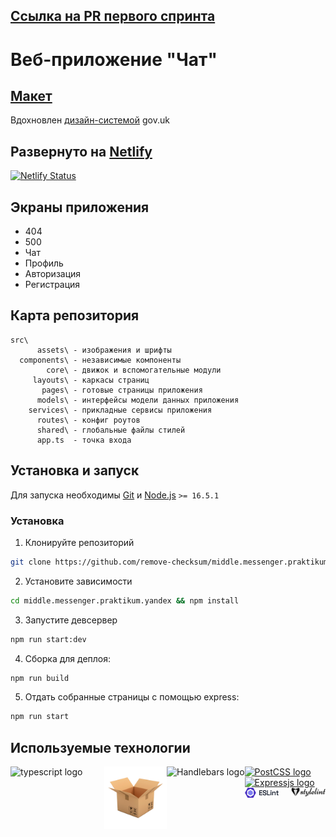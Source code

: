 ## [Ссылка на PR первого спринта](https://github.com/remove-checksum/middle.messenger.praktikum.yandex/pull/1)

# Веб-приложение "Чат"

## [Макет](https://www.figma.com/file/cG1j59KCBoXf3Ix9HX5Fs3/Chat-App)

Вдохновлен [дизайн-системой](https://design-system.service.gov.uk/) gov.uk

## Развернуто на [Netlify](https://square-chat-app.netlify.app/)

[![Netlify Status](https://api.netlify.com/api/v1/badges/9e343c10-e020-4480-b23c-21dace2348bf/deploy-status)](https://app.netlify.com/sites/square-chat-app/deploys)

## Экраны приложения

- 404
- 500
- Чат
- Профиль
- Авторизация
- Регистрация

## Карта репозитория

```
src\
      assets\ - изображения и шрифты
  components\ - независимые компоненты
        core\ - движок и вспомогательные модули
     layouts\ - каркасы страниц
       pages\ - готовые страницы приложения
      models\ - интерфейсы модели данных приложения
    services\ - прикладные сервисы приложения
      routes\ - конфиг роутов
      shared\ - глобальные файлы стилей
      app.ts  - точка входа
```

## Установка и запуск

Для запуска необходимы [Git](https://git-scm.com) и [Node.js](https://nodejs.org/en/download/) `>= 16.5.1`

### Установка

1. Клонируйте репозиторий

```bash
git clone https://github.com/remove-checksum/middle.messenger.praktikum.yandex.git
```

2. Установите зависимости

```bash
cd middle.messenger.praktikum.yandex && npm install
```

3. Запустите девсервер

```bash
npm run start:dev
```

4. Сборка для деплоя:

```bash
npm run build
```

5. Отдать собранные страницы с помощью express:

```bash
npm run start
```

## Используемые технологии

<a href="https://www.typescriptlang.org/" target="_blank">
  <img width="150" align="left" src="https://raw.githubusercontent.com/microsoft/TypeScript-Website/v2/packages/typescriptlang-org/static/branding/ts-logo-128.svg" alt="typescript logo">
</a>

<a href="https://parceljs.org/" target="_blank">
  <img height="100" align="left" src="https://raw.githubusercontent.com/parcel-bundler/website/v2/src/assets/og.png" alt="Parcel logo"/>
</a>

<a href="https://handlebarsjs.com/" target="_blank">
  <img height="100" align="left" src="https://raw.githubusercontent.com/handlebars-lang/docs/master/src/.vuepress/public/images/handlebars_logo.png" alt="Handlebars logo"/>
</a>

<a href="https://postcss.org/" target="_blank">
  <img height="100" src="https://postcss.org/logo.svg" alt="PostCSS logo"/>
</a>

<a href="https://expressjs.com/" target="_blank">
  <img width="200" src="https://i.cloudup.com/zfY6lL7eFa-3000x3000.png" alt="Expressjs logo"/>
</a>

<div style="display: flex; gap: 20px;">
  <a href="https://eslint.org/" target="_blank">
    <img width="200" src="https://raw.githubusercontent.com/eslint/eslint/main/docs/src/assets/images/logo/eslint-logo-color.svg" alt="eslint logo">
  </a>

  <a href="https://stylelint.io/" target="_blank">
   <img width="200" src="https://raw.githubusercontent.com/stylelint/stylelint.io/main/static/img/light.svg" alt="stylelint logo">
  </a>
</div>
